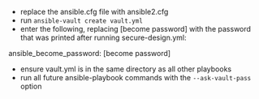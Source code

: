 - replace the ansible.cfg file with ansible2.cfg
- run `ansible-vault create vault.yml`
- enter the following, replacing [become password] with the password that was printed after running secure-design.yml:

ansible_become_password: [become password]
- ensure vault.yml is in the same directory as all other playbooks
- run all future ansible-playbook commands with the `--ask-vault-pass` option
